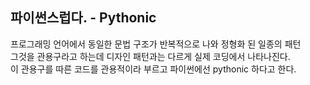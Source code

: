 ## 파이썬스럽다. - Pythonic

프로그래밍 언어에서 동일한 문법 구조가 반복적으로 나와 정형화 된 일종의 패턴</br>
그것을 관용구라고 하는데 디자인 패턴과는 다르게 실제 코딩에서 나타나진다.</br>
이 관용구를 따른 코드를 관용적이라 부르고 파이썬에선 pythonic 하다고 한다.</br>